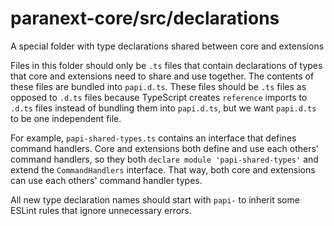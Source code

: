 # paranext-core/src/declarations

A special folder with type declarations shared between core and extensions

Files in this folder should only be `.ts` files that contain declarations of types that core and extensions need to share and use together. The contents of these files are bundled into `papi.d.ts`. These files should be `.ts` files as opposed to `.d.ts` files because TypeScript creates `reference` imports to `.d.ts` files instead of bundling them into `papi.d.ts`, but we want `papi.d.ts` to be one independent file.

For example, `papi-shared-types.ts` contains an interface that defines command handlers. Core and extensions both define and use each others' command handlers, so they both `declare module 'papi-shared-types'` and extend the `CommandHandlers` interface. That way, both core and extensions can use each others' command handler types.

All new type declaration names should start with `papi-` to inherit some ESLint rules that ignore unnecessary errors.
